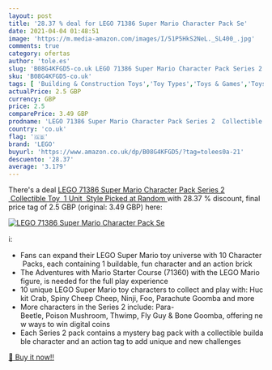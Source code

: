 ```yaml
---
layout: post
title: '28.37 % deal for LEGO 71386 Super Mario Character Pack Se'
date: 2021-04-04 01:48:51
image: 'https://m.media-amazon.com/images/I/51P5HkS2NeL._SL400_.jpg'
comments: true
category: ofertas
author: 'tole.es'
slug: 'B08G4KFGD5-co.uk LEGO 71386 Super Mario Character Pack Series 2...'
sku: 'B08G4KFGD5-co.uk'
tags: [ 'Building & Construction Toys','Toy Types','Toys & Games','Toys Store','lego', ]
actualPrice: 2.5 GBP
currency: GBP
price: 2.5
comparePrice: 3.49 GBP
prodname: 'LEGO 71386 Super Mario Character Pack Series 2  Collectible Toy  1 Unit  Style Picked at Random '
country: 'co.uk'
flag: '🇬🇧'
brand: 'LEGO'
buyurl: 'https://www.amazon.co.uk/dp/B08G4KFGD5/?tag=tolees0a-21'
descuento: '28.37'
average: '3.179'
---
```


There's a deal [LEGO 71386 Super Mario Character Pack Series 2  Collectible Toy  1 Unit  Style Picked at Random ](https://www.amazon.co.uk/dp/B08G4KFGD5/?tag=tolees0a-21)  with  28.37 % discount, final price tag of  2.5 GBP (original: 3.49 GBP) here:

[![LEGO 71386 Super Mario Character Pack Se](https://m.media-amazon.com/images/I/51P5HkS2NeL._SL400_.jpg)](https://www.amazon.co.uk/dp/B08G4KFGD5/?tag=tolees0a-21)

ℹ️:

- Fans can expand their LEGO Super Mario toy universe with 10 Character Packs, each containing 1 buildable, fun character and an action brick
- The Adventures with Mario Starter Course (71360) with the LEGO Mario figure, is needed for the full play experience
- 10 unique LEGO Super Mario toy characters to collect and play with: Huckit Crab, Spiny Cheep Cheep, Ninji, Foo, Parachute Goomba and more
- More characters in the Series 2 include: Para-Beetle, Poison Mushroom, Thwimp, Fly Guy & Bone Goomba, offering new ways to win digital coins
- Each Series 2 pack contains a mystery bag pack with a collectible buildable character and an action tag to add unique and new challenges

[🛒 Buy it now!!](https://www.amazon.co.uk/dp/B08G4KFGD5/?tag=tolees0a-21)
